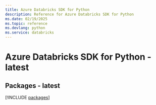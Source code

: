```yaml
---
title: Azure Databricks SDK for Python
description: Reference for Azure Databricks SDK for Python
ms.date: 02/19/2025
ms.topic: reference
ms.devlang: python
ms.service: databricks
---
```

# Azure Databricks SDK for Python - latest
## Packages - latest
[!INCLUDE [packages](databricks-index.md)]